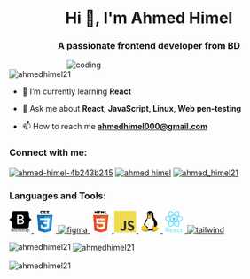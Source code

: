 
<h1 align="center">Hi 👋, I'm Ahmed Himel</h1>
<h3 align="center">A passionate frontend developer from BD</h3>

<img align="right" alt="coding" width="400" src="https://media.tenor.com/vim4TWKwY5MAAAAd/discord-hacking.gif">

<p align="left"> <img src="https://komarev.com/ghpvc/?username=ahmedhimel21&label=Profile%20views&color=0e75b6&style=flat" alt="ahmedhimel21" /> </p>

- 🌱 I’m currently learning **React**

- 💬 Ask me about **React, JavaScript, Linux, Web pen-testing**

- 📫 How to reach me **ahmedhimel000@gmail.com**

<h3 align="left">Connect with me:</h3>
<p align="left">
<a href="https://linkedin.com/in/ahmed-himel-4b243b245" target="blank"><img align="center" src="https://raw.githubusercontent.com/rahuldkjain/github-profile-readme-generator/master/src/images/icons/Social/linked-in-alt.svg" alt="ahmed-himel-4b243b245" height="30" width="40" /></a>
<a href="https://fb.com/ahmed himel" target="blank"><img align="center" src="https://raw.githubusercontent.com/rahuldkjain/github-profile-readme-generator/master/src/images/icons/Social/facebook.svg" alt="ahmed himel" height="30" width="40" /></a>
<a href="https://instagram.com/ahmed_himel21" target="blank"><img align="center" src="https://raw.githubusercontent.com/rahuldkjain/github-profile-readme-generator/master/src/images/icons/Social/instagram.svg" alt="ahmed_himel21" height="30" width="40" /></a>
</p>

<h3 align="left">Languages and Tools:</h3>
<p align="left"> <a href="https://getbootstrap.com" target="_blank" rel="noreferrer"> <img src="https://raw.githubusercontent.com/devicons/devicon/master/icons/bootstrap/bootstrap-plain-wordmark.svg" alt="bootstrap" width="40" height="40"/> </a> <a href="https://www.w3schools.com/css/" target="_blank" rel="noreferrer"> <img src="https://raw.githubusercontent.com/devicons/devicon/master/icons/css3/css3-original-wordmark.svg" alt="css3" width="40" height="40"/> </a> <a href="https://www.figma.com/" target="_blank" rel="noreferrer"> <img src="https://www.vectorlogo.zone/logos/figma/figma-icon.svg" alt="figma" width="40" height="40"/> </a> <a href="https://www.w3.org/html/" target="_blank" rel="noreferrer"> <img src="https://raw.githubusercontent.com/devicons/devicon/master/icons/html5/html5-original-wordmark.svg" alt="html5" width="40" height="40"/> </a> <a href="https://developer.mozilla.org/en-US/docs/Web/JavaScript" target="_blank" rel="noreferrer"> <img src="https://raw.githubusercontent.com/devicons/devicon/master/icons/javascript/javascript-original.svg" alt="javascript" width="40" height="40"/> </a> <a href="https://www.linux.org/" target="_blank" rel="noreferrer"> <img src="https://raw.githubusercontent.com/devicons/devicon/master/icons/linux/linux-original.svg" alt="linux" width="40" height="40"/> </a> <a href="https://reactjs.org/" target="_blank" rel="noreferrer"> <img src="https://raw.githubusercontent.com/devicons/devicon/master/icons/react/react-original-wordmark.svg" alt="react" width="40" height="40"/> </a> <a href="https://tailwindcss.com/" target="_blank" rel="noreferrer"> <img src="https://www.vectorlogo.zone/logos/tailwindcss/tailwindcss-icon.svg" alt="tailwind" width="40" height="40"/> </a> </p>

<p><img align="left" src="https://github-readme-stats.vercel.app/api/top-langs?username=ahmedhimel21&show_icons=true&locale=en&layout=compact" alt="ahmedhimel21" /></p>

<p>&nbsp;<img align="center" src="https://github-readme-stats.vercel.app/api?username=ahmedhimel21&show_icons=true&locale=en" alt="ahmedhimel21" /></p>

<p><img align="center" src="https://github-readme-streak-stats.herokuapp.com/?user=ahmedhimel21&" alt="ahmedhimel21" /></p>

